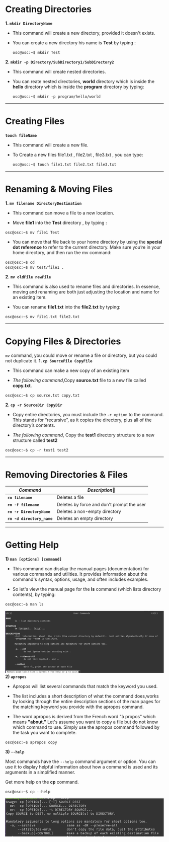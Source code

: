 # Creating Directories

**1. `mkdir DirectoryName`**

- This command will create a new directory, provided it doesn't exists.
>
- You can create a new directory his name is **Test** by typing :

    ```
    osc@osc:~$ mkdir Test 
    ```

**2. `mkdir -p Directory/SubDirectory1/SubDirectory2`**

- This command will create nested directories.
>
- You can reate nested directories, **world** directory which is inside the **hello** directory which is inside the **program** directory by typing:

    ```
    osc@osc:~$ mkdir -p program/hello/world
    ```

---
# **Creating Files**

**`touch fileName`**

- This command will create a new file.
>
- To Create a new files file1.txt , file2.txt , file3.txt , you can type:

    ```
    osc@osc:~$ touch file1.txt file2.txt file3.txt
    ```

---
# Renaming & Moving Files

**1. `mv filename DirectoryDestination `** 

- This command can move a file to a new location.
>
- Move **file1** into the **Test** directory , by typing :
>
```
osc@osc:~$ mv file1 Test
```

- You can move that file back to your home directory by using the **special dot reference** to refer to the current directory. Make sure you’re in your home directory, and then run the mv command:
>
```
osc@osc:~$ cd
osc@osc:~$ mv test/file1 . 
```
**2. `mv oldFile newFile `** 

- This command is also used to rename files and directories. In essence, moving and renaming are both just adjusting the location and name for an existing item.
>
- You can rename **file1.txt** into the **file2.txt** by typing: 
>
```
osc@osc:~$ mv file1.txt file2.txt
```
---
# Copying Files & Directories

`mv` command, you could move or rename a file or directory, but you could not duplicate it. 
**1. `cp SourceFile CopyFile`** 

- This command can make a new copy of an existing item
>
- *The following command*,Copy **source.txt** file to a new file called **copy.txt**.
>
```
osc@osc:~$ cp source.txt copy.txt
```
**2. `cp -r SourceDir CopyDir`**

- Copy entire directories, you must include the `-r option` to the command. This stands for “recursive”, as it copies the directory, plus all of the directory’s contents.

- *The following command*, Copy the **test1** directory structure to a new structure called **test2**

```
osc@osc:~$ cp -r test1 test2
```
---
# Removing Directories & Files


| *Command* | *Description*📝 |
| ---- |----|
| **`rm filename`** |Deletes a file|
| **`rm -f filename`** |Deletes by force and don't prompt the user|
| **`rm -r DirectoryName`** |Deletes a non-empty directory| 
| **`rm -d directory_name`**|Deletes an empty directory|



---

# Getting Help

**1) `man [options] [command]`**

- This command can display the manual pages (documentation) for various commands and utilities. It provides information about the command's syntax, options, usage, and often includes examples. 

- So let's view the manual page for the **ls** command (which lists directory contents), by typing:
>
```
osc@osc:~$ man ls
```
![alt text](<Images/man command.png>)
**2) `apropos`**
- Apropos will list several commands that match the keyword you used. 
>
- The list includes a short description of what the command does,works by looking through the entire description sections of the man pages for the matching keyword you provide with the apropos command.
>
- The word apropos is derived from the French word "à propos" which means **"about."**
 Let's assume you want to copy a file but do not know which command to use. Simply use the apropos command followed by the task you want to complete.
>
```
osc@osc:~$ apropos copy
```
>
**3) `--help`**

Most commands have the `--help` command argument or option. You can use it to display helpful information about how a command is used and its arguments in a simplified manner.

Get more help on the **cp** command.
```
osc@osc:~$ cp --help
```
![alt text](<Images/--help command.png>)
